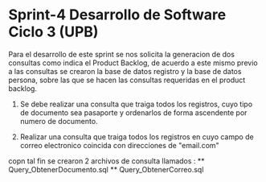 # Sprint-4 Desarrollo de Software Ciclo 3 (UPB)

Para el desarrollo de este sprint se nos solicita la generacion
de dos consultas como indica el Product Backlog, de acuerdo
a este mismo previo a las consultas se crearon la base de datos 
registro y la base de datos persona, sobre las que se hacen las
consultas requeridas en el product backlog.

1. Se debe realizar una consulta que traiga todos los registros, cuyo
tipo de documento sea pasaporte y ordenarlos de forma ascendente
por numero de documento.

3. Realizar una consulta que traiga todos los registros en cuyo
campo de correo electronico coincida con direcciones de
"email.com"

copn tal fin se crearon 2 archivos de consulta llamados :
 ** Query_ObtenerDocumento.sql
 ** Query_ObtenerCorreo.sql
